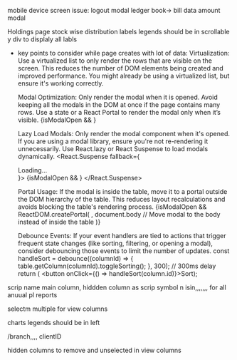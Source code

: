 mobile device screen issue:
logout modal
ledger book-> bill data amount modal

Holdings page stock wise distribution labels legends should be in scrollable y div to displaly all labls

- key points to consider while page creates with lot of data:
  Virtualization: Use a virtualized list to only render the rows that are visible on the screen. This reduces the number of DOM elements being created and improved performance. You might already be using a virtualized list, but ensure it's working correctly.

  Modal Optimization: Only render the modal when it is opened. Avoid keeping all the modals in the DOM at once if the page contains many rows. Use a state or a React Portal to render the modal only when it’s visible.
  {isModalOpen && <Modal close={closeModal} />}

  Lazy Load Modals: Only render the modal component when it's opened. If you are using a modal library, ensure you're not re-rendering it unnecessarily. Use React.lazy or React Suspense to load modals dynamically.
  <React.Suspense fallback={<div>Loading...</div>}>
  {isModalOpen && <LazyModal close={closeModal} />}
  </React.Suspense>

  Portal Usage: If the modal is inside the table, move it to a portal outside the DOM hierarchy of the table. This reduces layout recalculations and avoids blocking the table's rendering process.
  {isModalOpen &&
  ReactDOM.createPortal(
  <Modal close={closeModal} />,
  document.body // Move modal to the body instead of inside the table
  )}

  Debounce Events: If your event handlers are tied to actions that trigger frequent state changes (like sorting, filtering, or opening a modal), consider debouncing those events to limit the number of updates.
  const handleSort = debounce((columnId) => {
  table.getColumn(columnId).toggleSorting();
  }, 300); // 300ms delay
  return ( <button onClick={() => handleSort(column.id)}>Sort</button>);

scrip name main column, hiddden column as scrip symbol n isin,,,,,,, for all anuual pl reports

selectm multiple for view columns

charts legends should be in left

/branch,,,, clientID

hidden columns to remove and unselected in view columns
